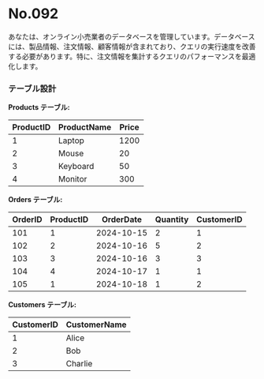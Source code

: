 # No.092

あなたは、オンライン小売業者のデータベースを管理しています。データベースには、製品情報、注文情報、顧客情報が含まれており、クエリの実行速度を改善する必要があります。特に、注文情報を集計するクエリのパフォーマンスを最適化します。

### テーブル設計

**Products テーブル:**

| ProductID | ProductName | Price  |
|-----------|-------------|--------|
| 1         | Laptop      | 1200   |
| 2         | Mouse       | 20     |
| 3         | Keyboard    | 50     |
| 4         | Monitor     | 300    |

**Orders テーブル:**

| OrderID | ProductID | OrderDate   | Quantity | CustomerID |
|---------|-----------|-------------|----------|------------|
| 101     | 1         | 2024-10-15  | 2        | 1          |
| 102     | 2         | 2024-10-16  | 5        | 2          |
| 103     | 3         | 2024-10-16  | 3        | 3          |
| 104     | 4         | 2024-10-17  | 1        | 1          |
| 105     | 1         | 2024-10-18  | 1        | 2          |

**Customers テーブル:**

| CustomerID | CustomerName |
|------------|---------------|
| 1          | Alice         |
| 2          | Bob           |
| 3          | Charlie       |

